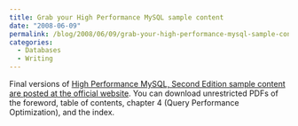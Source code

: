 ```yaml
---
title: Grab your High Performance MySQL sample content
date: "2008-06-09"
permalink: /blog/2008/06/09/grab-your-high-performance-mysql-sample-content/
categories:
  - Databases
  - Writing
---
```

Final versions of [High Performance MySQL, Second Edition sample content are posted at the official website][1]. You can download unrestricted PDFs of the foreword, table of contents, chapter 4 (Query Performance Optimization), and the index.

 [1]: http://www.highperfmysql.com/
